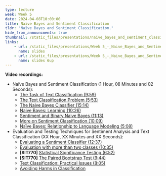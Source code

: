 ```yaml
---
type: lecture
week: Week 5
date: 2024-04-08T10:00:00
title: Naïve Bayes and Sentiment Classification
tldr: "Naïve Bayes and Sentiment Classification."
hide_from_announcments: true
thumbnail: /static_files/presentations/naive_bayes_and_sentiment_classification.png
links: 
    - url: /static_files/presentations/Week 5_-_Naive_Bayes_and_Sentiment Classification.pdf
      name: slides
    - url: /static_files/presentations/Week 5_-_Naive_Bayes_and_Sentiment Classification_6up.pdf
      name: slides 6up
---
```

**Video recordings:**
- Naïve Bayes and Sentiment Classification (1 Hour, 08 Minutes and 02 Seconds):
    - [The Task of Text Classification (9:59)](https://youtu.be/37qeHg7st78)
    - [The Text Classification Problem (5:53)](https://youtu.be/wS4yUMPwjJM)
    - [The Naive Bayes Classifier (15:14)](https://youtu.be/zPtpTXBAnZA)
    - [Naive Bayes: Learning (10:26)](https://youtu.be/aBikFFct-yY)
    - [Sentiment and Binary Naive Bayes (11:13)](https://youtu.be/Hi5Owt_lj90)
    - [More on Sentiment Classification (10:09)](https://youtu.be/cOzsIG62BIk)
    - [Naïve Bayes: Relationship to Language Modeling (5:08)](https://youtu.be/KqyfM3lnFEk)
- Evaluation and Testing Techniques for Sentiment Analysis and Text Classification (XX Hour, XX Minutes and XX Seconds):
    - [Evaluating a Sentiment Classifier (12:37)](https://youtu.be/TCHCGre98L0)
    - [Evaluation with more than two classes (10:35)](https://youtu.be/Vjj4QfWjcTQ)
    - **[SIT770]** [Statistical Significance Testing (6:52)](https://youtu.be/Jy8PFVQCapM)
    - **[SIT770]** [The Paired Bootstrap Test (9:44)](https://youtu.be/Cs5eCz3fVBY)
    - [Text Classification: Practical Issues (8:05)](https://youtu.be/cK3dD0G-6xM)
    - [Avoiding Harms in Classification](XXXXXXXX)

